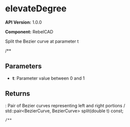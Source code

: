 # elevateDegree

**API Version:** 1.0.0

**Component:** RebelCAD

Split the Bezier curve at parameter t

/**

## Parameters

- **t**: Parameter value between 0 and 1

## Returns

: Pair of Bezier curves representing left and right portions
/
    std::pair<BezierCurve, BezierCurve> split(double t) const;

    /**

